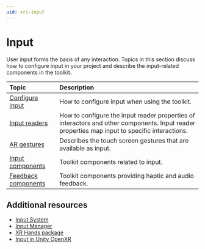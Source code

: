 ```yaml
---
uid: xri-input
---
```


# Input

User input forms the basis of any interaction. Topics in this section discuss how to configure input in your project and describe the input-related components in the toolkit.

| **Topic**             | **Description**          |
| :-------------------- | :----------------------- |
| [Configure input](configure-input-system.md)  | How to configure input when using the toolkit. |
| [Input readers](input-readers.md)             | How to configure the input reader properties of interactors and other components. Input reader properties map input to specific interactions. |
| [AR gestures](ar-gestures.md)                 | Describes the touch screen gestures that are available as input. |
| [Input components](input-components.md)       | Toolkit components related to input. |
| [Feedback components](feedback-components.md) | Toolkit components providing haptic and audio feedback. |

## Additional resources

* [Input System](https://docs.unity3d.com/Packages/com.unity.inputsystem@1.8)
* [Input Manager](xref:class-InputManager)
* [XR Hands package](xref:xrhands-manual)
* [Input in Unity OpenXR](xref:openxr-input)
